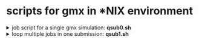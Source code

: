 # scripts for gmx in \*NIX environment
<details>
  <summary> job script for a single gmx simulation: <b>qsub0.sh</b> </summary>

#!/bin/bash  
#SBATCH -N 1  
#SBATCH -C knl  
#SBATCH -q debug  
#SBATCH -t 00:30:00  
#SBATCH -J fK_NPD  
  
#OpenMP settings:  
export OMP_NUM_THREADS=64  
export OMP_PLACES=threads  
export OMP_PROC_BIND=spread  
  
module load gromacs/2018.4.knl  
cd 100  
gmx_sp grompp -f pull.mdp -c conf.gro -p topol.top -o pull1.tpr  
srun -n 1 -c 64  mdrun_mpi_sp -s pull1.tpr -o pull1.trr -c pull1.gro -g md1.log -pf pullf1.xvg -px pullx1.xvg  
cd ..  
[download](https://er1czz.github.io/gmx/qsub0.sh)  
</details>

<details>
  <summary> loop multiple jobs in one submission: <b>qsub1.sh</b> </summary> 
  
#!/bin/bash  
#SBATCH -N 1  
#SBATCH -C knl  
#SBATCH -q regular  
#SBATCH -t 6:00:00  
#SBATCH -J KNPD-150K1  

#OpenMP settings:  
export OMP_NUM_THREADS=64  
export OMP_PLACES=threads  
export OMP_PROC_BIND=spread  

module load gromacs/2018.4.knl  
for i in {101..357..5}  
do  
  cd $i/  
  gmx_sp grompp -f pull.mdp -c conf.gro -p topol.top -o pull1.tpr  
  srun -n 1 -c 64  mdrun_mpi_sp -s pull1.tpr -o pull1.trr -c pull1.gro -g md1.log -pf pullf1.xvg -px pullx1.xvg  
  cd ..  
done  
[download](https://er1czz.github.io/gmx/qsub1.sh)
- edit qsub$i.sh file in one batch: **edit.sh**[download](https://er1czz.github.io/gmx/edit.sh)
- copy output e.g. **pull1.tpr** and **pullf1.xvg** to current directory and rename for WHAM: **cpdata.sh** [download](https://er1czz.github.io/gmx/cpdata.sh)
- generate the corresponding **tpr.dat** and **xvg.dat** files for WHAM based on the non-empty pullx.xvg: **dat.sh** [download](https://er1czz.github.io/gmx/dat.sh)
- job script for WHAM on KNL at NERSC: **wham.sh** [download](https://er1czz.github.io/gmx/wham.sh)
